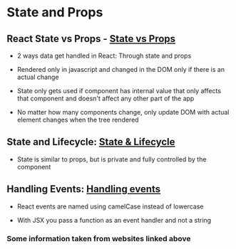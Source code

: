 # State and Props


## React State vs Props - [State vs Props](https://www.youtube.com/watch?v=qh3dYM6Keuw)

- 2 ways data get handled in React: Through state and props

- Rendered only in javascript and changed in the DOM only if there is an actual change

- State only gets used if component has internal value that only affects that component and doesn't affect any other part of the app

- No matter how many components change, only update DOM with actual element changes when the tree rendered

## State and Lifecycle: [State & Lifecycle](https://reactjs.org/docs/state-and-lifecycle.html)

- State is similar to props, but is private and fully controlled by the component

## Handling Events: [Handling events](https://reactjs.org/docs/handling-events.html)

- React events are named using camelCase instead of lowercase

- With JSX you pass a function as an event handler and not a string

### Some information taken from websites linked above